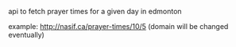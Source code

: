 api to fetch prayer times for a given day in edmonton

example: http://nasif.ca/prayer-times/10/5 (domain will be changed eventually)
